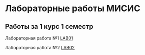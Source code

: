 # Лабораторные работы МИСИС
## Работы за 1 курс 1 семестр

Лабораторная работа №1 [LAB01](/1stSem_1stYear/lab01)

Лабораторная работа №2 [LAB02](/1stSem_1stYear/lab02)
